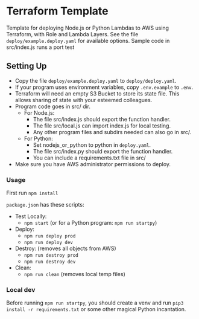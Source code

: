 # Terraform Template
Template for deploying Node.js or Python Lambdas to AWS using Terraform, with Role and Lambda Layers.
See the file ```deploy/example.deploy.yaml``` for available options.
Sample code in src/index.js runs a port test

## Setting Up
- Copy the file ```deploy/example.deploy.yaml``` to ```deploy/deploy.yaml```.
- If your program uses environment variables, copy ```.env.example``` to ```.env```.
- Terraform will need an empty S3 Bucket to store its state file. This allows sharing of state with your esteemed colleagues.
- Program code goes in src/ dir.
  - For Node.js:
    - The file src/index.js should export the function handler.
    - The file src/local.js can import index.js for local testing.
    - Any other program files and subdirs needed can also go in src/.
  - For Python:
    - Set nodejs_or_python to python in ```deploy.yaml```. 
    - The file src/index.py should export the function handler.
    - You can include a requirements.txt file in src/
- Make sure you have AWS administrator permissions to deploy.

### Usage
First run ```npm install```

```package.json``` has these scripts:
- Test Locally: 
  - ```npm start``` (or for a Python program: ```npm run startpy```)
- Deploy: 
  - ```npm run deploy prod```
  - ```npm run deploy dev```
- Destroy: (removes all objects from AWS)
  - ```npm run destroy prod```
  - ```npm run destroy dev``` 
- Clean: 
  - ```npm run clean``` (removes local temp files)


### Local dev
Before running ```npm run startpy```, you should create a venv and run ```pip3 install -r requirements.txt``` or some other magical Python incantation.
